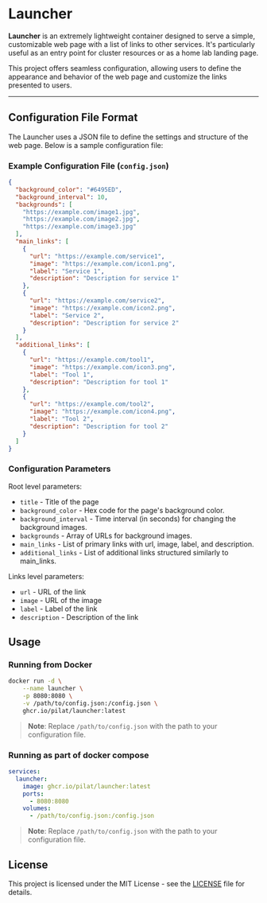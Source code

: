 # Launcher

**Launcher** is an extremely lightweight container designed to serve a simple, customizable web page with a list of links to other services. It's particularly useful as an entry point for cluster resources or as a home lab landing page.

This project offers seamless configuration, allowing users to define the appearance and behavior of the web page and customize the links presented to users.

---

## Configuration File Format

The Launcher uses a JSON file to define the settings and structure of the web page. Below is a sample configuration file:

### Example Configuration File (`config.json`)

```json
{
  "background_color": "#6495ED",
  "background_interval": 10,
  "backgrounds": [
    "https://example.com/image1.jpg",
    "https://example.com/image2.jpg",
    "https://example.com/image3.jpg"
  ],
  "main_links": [
    {
      "url": "https://example.com/service1",
      "image": "https://example.com/icon1.png",
      "label": "Service 1",
      "description": "Description for service 1"
    },
    {
      "url": "https://example.com/service2",
      "image": "https://example.com/icon2.png",
      "label": "Service 2",
      "description": "Description for service 2"
    }
  ],
  "additional_links": [
    {
      "url": "https://example.com/tool1",
      "image": "https://example.com/icon3.png",
      "label": "Tool 1",
      "description": "Description for tool 1"
    },
    {
      "url": "https://example.com/tool2",
      "image": "https://example.com/icon4.png",
      "label": "Tool 2",
      "description": "Description for tool 2"
    }
  ]
}
```

### Configuration Parameters

Root level parameters:
- `title` - Title of the page
- `background_color` - Hex code for the page's background color.
- `background_interval` - Time interval (in seconds) for changing the background images.
- `backgrounds` - Array of URLs for background images.
- `main_links` - List of primary links with url, image, label, and description.
- `additional_links` - List of additional links structured similarly to main_links.

Links level parameters:
- `url` - URL of the link
- `image` - URL of the image
- `label` - Label of the link
- `description` - Description of the link

## Usage

### Running from Docker

```bash
docker run -d \
    --name launcher \
    -p 8080:8080 \
    -v /path/to/config.json:/config.json \
    ghcr.io/pilat/launcher:latest
```

> **Note**: Replace `/path/to/config.json` with the path to your configuration file.

### Running as part of docker compose

```yaml
services:
  launcher:
    image: ghcr.io/pilat/launcher:latest
    ports:
      - 8080:8080
    volumes:
      - /path/to/config.json:/config.json
```

> **Note**: Replace `/path/to/config.json` with the path to your configuration file.

## License

This project is licensed under the MIT License - see the [LICENSE](LICENSE) file for details.
